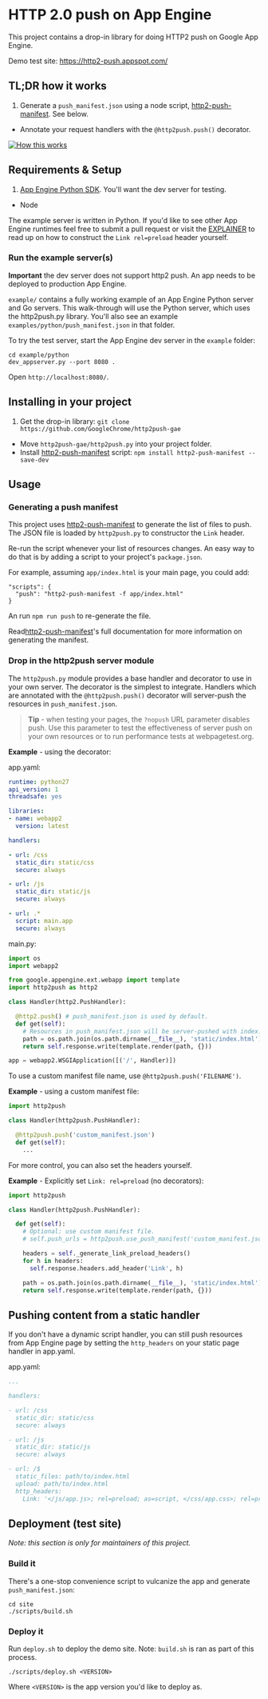 # HTTP 2.0 push on App Engine

This project contains a drop-in library for doing HTTP2 push on Google App Engine.

Demo test site: https://http2-push.appspot.com/

## TL;DR how it works

1. Generate a `push_manifest.json` using a node script, [http2-push-manifest](https://www.npmjs.com/package/http2-push-manifest). See below.
- Annotate your request handlers with the `@http2push.push()` decorator.

<a href="https://raw.githubusercontent.com/GoogleChrome/http2push-gae/master/site/static/img/pushgaehowto.jpg" target="_blak"><img src="https://raw.githubusercontent.com/GoogleChrome/http2push-gae/master/site/static/img/pushgaehowto.jpg" alt="How this works"></a>

## Requirements & Setup

1. [App Engine Python SDK](https://cloud.google.com/appengine/downloads?hl=en). You'll want the dev server for testing.
- Node

The example server is written in Python. If you'd like to see other App Engine
runtimes feel free to submit a pull request or visit the [EXPLAINER](EXPLAINER.md)
to read up on how to construct the `Link rel=preload` header yourself.

### Run the example server(s)

**Important** the dev server does not support http2 push. An app needs to be
deployed to production App Engine.

`example/` contains a fully working example of an App Engine Python server and Go
servers. This walk-through will use the Python server, which uses the
http2push.py library. You'll also see an example `examples/python/push_manifest.json` in that folder.

To try the test server, start the App Engine dev server in the `example` folder:

    cd example/python
    dev_appserver.py --port 8080 .

Open `http://localhost:8080/`. 

## Installing in your project

1. Get the drop-in library: `git clone https://github.com/GoogleChrome/http2push-gae`
- Move `http2push-gae/http2push.py` into your project folder.
- Install [http2-push-manifest](https://www.npmjs.com/package/http2-push-manifest) script: `npm install http2-push-manifest --save-dev`

## Usage

### Generating a push manifest

This project uses [http2-push-manifest](https://www.npmjs.com/package/http2-push-manifest)
to generate the list of files to push. The JSON file is loaded by `http2push.py`
to constructor the `Link` header.

Re-run the script whenever your list of resources changes. An easy way to do that
is by adding a script to your project's `package.json`.

For example, assuming `app/index.html` is your main page, you could add:

    "scripts": {
      "push": "http2-push-manifest -f app/index.html"
    }

An run `npm run push` to re-generate the file.

Read[http2-push-manifest](https://www.npmjs.com/package/http2-push-manifest)'s
full documentation for more information on generating the manifest.

### Drop in the http2push server module

The `http2push.py` module provides a base handler and decorator to use in your
own server. The decorator is the simplest to integrate. Handlers which are annotated
with the `@http2push.push()` decorator will server-push the resources in
`push_manifest.json`.

> **Tip** - when testing your pages, the `?nopush` URL parameter disables push.
Use this parameter to test the effectiveness of server push on your own resources
or to run performance tests at webpagetest.org.

**Example** - using the decorator:

app.yaml:

```yaml
runtime: python27
api_version: 1
threadsafe: yes

libraries:
- name: webapp2
  version: latest

handlers:

- url: /css
  static_dir: static/css
  secure: always

- url: /js
  static_dir: static/js
  secure: always

- url: .*
  script: main.app
  secure: always
```

main.py:

```python
import os
import webapp2

from google.appengine.ext.webapp import template
import http2push as http2

class Handler(http2.PushHandler):

  @http2.push() # push_manifest.json is used by default.
  def get(self):
    # Resources in push_manifest.json will be server-pushed with index.html.
    path = os.path.join(os.path.dirname(__file__), 'static/index.html')
    return self.response.write(template.render(path, {}))

app = webapp2.WSGIApplication([('/', Handler)])
```

To use a custom manifest file name, use `@http2push.push('FILENAME')`.

**Example** - using a custom manifest file:

```python
import http2push

class Handler(http2push.PushHandler):

  @http2push.push('custom_manifest.json')
  def get(self):
    ...
```

For more control, you can also set the headers yourself.

**Example** - Explicitly set `Link: rel=preload` (no decorators):

```python
import http2push

class Handler(http2push.PushHandler):

  def get(self):
    # Optional: use custom manifest file.
    # self.push_urls = http2push.use_push_manifest('custom_manifest.json')

    headers = self._generate_link_preload_headers()
    for h in headers:
      self.response.headers.add_header('Link', h)

    path = os.path.join(os.path.dirname(__file__), 'static/index.html')
    return self.response.write(template.render(path, {}))
```

## Pushing content from a static handler

If you don't have a dynamic script handler, you can still push resources from
App Engine page by setting the `http_headers` on your static page handler in app.yaml.

app.yaml:

```yaml
...

handlers:

- url: /css
  static_dir: static/css
  secure: always

- url: /js
  static_dir: static/js
  secure: always

- url: /$
  static_files: path/to/index.html
  upload: path/to/index.html
  http_headers:
    Link: '</js/app.js>; rel=preload; as=script, </css/app.css>; rel=preload; as=style'
```

## Deployment (test site)

*Note: this section is only for maintainers of this project.*

### Build it

There's a one-stop convenience script to vulcanize the app and generate `push_manifest.json`:

    cd site
    ./scripts/build.sh

### Deploy it

Run `deploy.sh` to deploy the demo site. Note: `build.sh` is ran as part of this process.

    ./scripts/deploy.sh <VERSION>

Where `<VERSION>` is the app version you'd like to deploy as.
